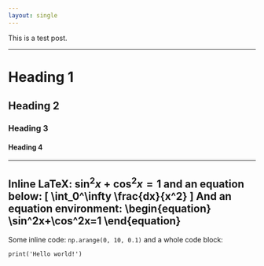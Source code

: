 ```yaml
---
layout: single
---
```


This is a test post.

---

# Heading 1
## Heading 2
### Heading 3
#### Heading 4

--- 

Inline LaTeX: $\sin^2x+\cos^2x=1$ and an equation below:
\[
\int_0^\infty \frac{dx}{x^2}
\]
And an equation environment:
\begin{equation}
\sin^2x+\cos^2x=1
\end{equation}
---

Some inline code: `np.arange(0, 10, 0.1)` and a whole code block:
```{python}
print('Hello world!')
```
